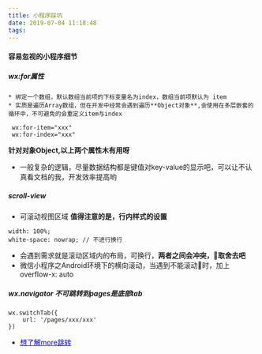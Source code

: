 ```yaml
---
title: 小程序踩坑
date: 2019-07-04 11:18:48
tags:
---
```


#### 容易忽视的小程序细节
##### wx:for属性
    * 绑定一个数组，默认数组当前项的下标变量名为index，数组当前项默认为 item
    * 实质是遍历Array数组，但在开发中经常会遇到遍历**Object对象**,会使用在多层嵌套的循环中，不可避免的会重定义item与index
```
 wx:for-item="xxx"
 wx:for-index="xxx"
```
**针对对象Object,以上两个属性木有用呀**
* 一般复杂的逻辑，尽量数据结构都是键值对key-value的显示吧，可以让不认真看文档的我，开发效率提高哟

##### scroll-view 
* 可滚动视图区域 **值得注意的是，行内样式的设置**
```
width: 100%;
white-space: nowrap; // 不进行换行
```
* 会遇到需求就是滚动区域内的布局，可换行，**两者之间会冲突，取舍去吧**
* 微信小程序之Android环境下的横向滚动，当遇到不能滚动时，加上overflow-x: auto

##### wx.navigator 不可跳转到pages是底部tab 
```
wx.switchTab({
    url: '/pages/xxx/xxx'
})
```
* <a href="http://www.wxappclub.com/topic/596" style="color: blue;">想了解more跳转</a>




